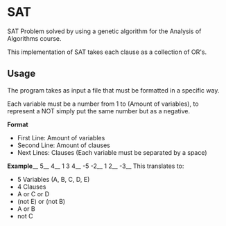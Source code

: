 # SAT
SAT Problem solved by using a genetic algorithm for the Analysis of Algorithms course.

This implementation of SAT takes each clause as a collection of OR's.

## Usage
The program takes as input a file that must be formatted in a specific way.

Each variable must be a number from 1 to (Amount of variables), to represent a NOT
simply put the same number but as a negative.

**Format**
- First Line: Amount of variables
- Second Line: Amount of clauses
- Next Lines: Clauses (Each variable must be separated by a space)


**Example**__
5__
4__
1 3 4__
-5 -2__
1 2__
-3__
This translates to:
  - 5 Variables (A, B, C, D, E)
  - 4 Clauses
  - A or C or D
  - (not E) or (not B)
  - A or B
  - not C
